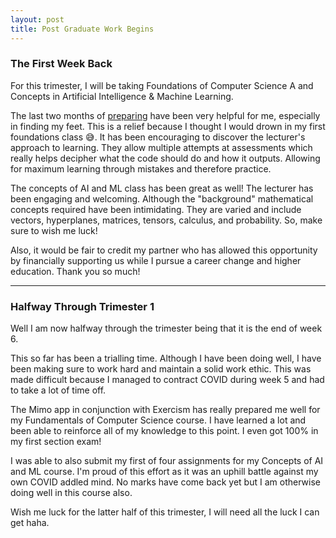 ```yaml
---
layout: post
title: Post Graduate Work Begins
---
```


### The First Week Back
For this trimester, I will be taking Foundations of Computer Science A and Concepts in Artificial Intelligence & Machine Learning.

The last two months of [preparing](https://drackonack.github.io/2023/12/14/pre-post-grad.html) have been very helpful for me, especially in finding my feet. This is a relief because I thought I would drown in my first foundations class 😅. It has been encouraging to discover the lecturer's approach to learning. They allow multiple attempts at assessments which really helps decipher what the code should do and how it outputs. Allowing for maximum learning through mistakes and therefore practice. 

The concepts of AI and ML class has been great as well! The lecturer has been engaging and welcoming. Although the "background" mathematical concepts required have been intimidating. They are varied and include vectors, hyperplanes, matrices, tensors, calculus, and probability. 
So, make sure to wish me luck!

Also, it would be fair to credit my partner who has allowed this opportunity by financially supporting us while I pursue a career change and higher education. Thank you so much!

---

### Halfway Through Trimester 1
Well I am now halfway through the trimester being that it is the end of week 6. 

This so far has been a trialling time. Although I have been doing well, I have been making sure to work hard and maintain a solid work ethic. This was made difficult because I managed to contract COVID during week 5 and had to take a lot of time off.

The Mimo app in conjunction with Exercism has really prepared me well for my Fundamentals of Computer Science course. I have learned a lot and been able to reinforce all of my knowledge to this point. I even got 100% in my first section exam! 

I was able to also submit my first of four assignments for my Concepts of AI and ML course. I'm proud of this effort as it was an uphill battle against my own COVID addled mind. No marks have come back yet but I am otherwise doing well in this course also.

Wish me luck for the latter half of this trimester, I will need all the luck I can get haha.